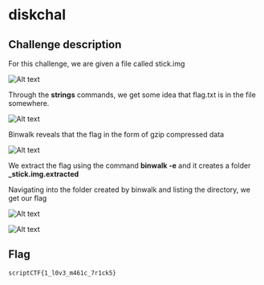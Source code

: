 # diskchal

## Challenge description

For this challenge, we are given a file called stick.img

![Alt text](images/description.png)


Through the **strings** commands, we get some idea that flag.txt is in the file somewhere.

![Alt text](images/strings.png)


Binwalk reveals that the flag in the form of gzip compressed data

![Alt text](images/binwalk.png)


We extract the flag using the command **binwalk -e** and it creates a folder **_stick.img.extracted**


Navigating into the folder created by binwalk and listing the directory, we get our flag

![Alt text](images/ls.png)


![Alt text](images/flag.png)

## Flag
```
scriptCTF{1_l0v3_m461c_7r1ck5}
```